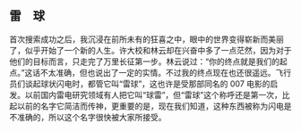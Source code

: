 ## 雷　球

首次搜索成功之后，我沉浸在前所未有的狂喜之中，眼中的世界变得崭新而美丽了，似乎开始了一个新的人生。许大校和林云却在兴奋中多了一点茫然，因为对于他们的目标而言，只走完了万里长征第一步。林云说过：“你的终点就是我们的起点。”这话不太准确，但也说出了一定的实情。不过我的终点现在也还很遥远。飞行员们谈起球状闪电时，都管它叫“雷球”，这也许是受那部同名的 007 电影的启发。以前国内雷电研究领域有人把它叫“球雷”，但“雷球”这个称呼还是第一次，比起以前的名字它简洁而传神，更重要的是，现在我们知道，这种东西被称为闪电是不准确的，所以这个名字很快被大家所接受。